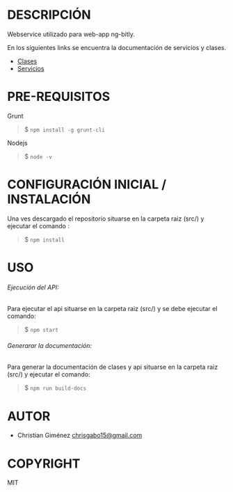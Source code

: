 DESCRIPCIÓN
========
Webservice utilizado para web-app ng-bitly.

En los siguientes links se encuentra la documentación de servicios y clases.

* [Clases](docs/webservices_classes/index.html)
* [Servicios](docs/services/index.html)

PRE-REQUISITOS
========

Grunt
>$ ```npm install -g grunt-cli ```

Nodejs
>$ ```node -v```

CONFIGURACIÓN INICIAL / INSTALACIÓN
========

Una ves descargado el repositorio situarse en la carpeta raiz (src/) y ejecutar el comando :

>$ ``` npm install ```

USO
========

###### Ejecución del API: 

Para ejecutar el api situarse en la carpeta raiz (src/) y se debe ejecutar el comando: 
>$ ``` npm start ```

###### Generarar la documentación:

Para generar la documentación de clases y api situarse en la carpeta raiz (src/) y ejecutar el comando: 
>$ ``` npm run build-docs ```

AUTOR
========

* Christian Giménez [chrisgabo15@gmail.com](chrisgabo15@gmail.com)

COPYRIGHT
========
MIT